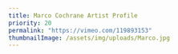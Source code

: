 ```yaml
---
title: Marco Cochrane Artist Profile
priority: 20
permalink: "https://vimeo.com/119893153"
thumbnailImage: /assets/img/uploads/Marco.jpg
---
```

